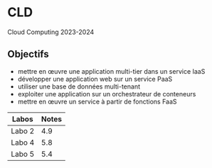 # CLD
Cloud Computing 2023-2024
## Objectifs 
- mettre en œuvre une application multi-tier dans un service IaaS
- développer une application web sur un service PaaS
- utiliser une base de données multi-tenant
- exploiter une application sur un orchestrateur de conteneurs
- mettre en œuvre un service à partir de fonctions FaaS

| Labos | Notes |
| ---- | ---- |
| Labo 2 | 4.9 |
| Labo 4 | 5.8 |
| Labo 5 | 5.4 |
